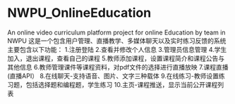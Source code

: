 # NWPU_OnlineEducation
An online video curriculum platform project for online Education by team in NWPU
这是一个包含用户管理、直播教学、多媒体聊天以及实时练习反馈的系统
主要包含以下功能：
1.注册登陆
2.查看并修改个人信息
3.管理员信息管理
4.学生加入，退出课程，查看自己的课程
5.教师添加课程，设置课程简介和课程公告与其他信息
6.教师管理课件等课程资料，对pdf文件的选择进行直播放映
7.课程直播(直播API）
8.在线聊天-支持语音、图片、文字三种载体
9.在线练习-教师设置练习题，包括选择题和编程题，学生练习
10.主页-课程推送，显示当前公开课程列表
